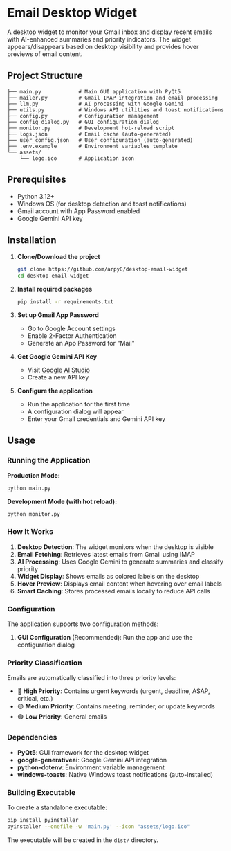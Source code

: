 # Email Desktop Widget

A desktop widget to monitor your Gmail inbox and display recent emails with AI-enhanced summaries and priority indicators. The widget appears/disappears based on desktop visibility and provides hover previews of email content.

## Project Structure

```text
├── main.py            # Main GUI application with PyQt5
├── mailer.py          # Gmail IMAP integration and email processing
├── llm.py             # AI processing with Google Gemini
├── utils.py           # Windows API utilities and toast notifications
├── config.py          # Configuration management
├── config_dialog.py   # GUI configuration dialog
├── monitor.py         # Development hot-reload script
├── logs.json          # Email cache (auto-generated)
├── user_config.json   # User configuration (auto-generated)
├── .env.example       # Environment variables template
└── assets/
    └── logo.ico       # Application icon
```

## Prerequisites

- Python 3.12+
- Windows OS (for desktop detection and toast notifications)
- Gmail account with App Password enabled
- Google Gemini API key

## Installation

1. **Clone/Download the project**

   ```bash
   git clone https://github.com/arpy8/desktop-email-widget
   cd desktop-email-widget
   ```

2. **Install required packages**

   ```bash
   pip install -r requirements.txt
   ```

3. **Set up Gmail App Password**
   - Go to Google Account settings
   - Enable 2-Factor Authentication
   - Generate an App Password for "Mail"

4. **Get Google Gemini API Key**
   - Visit [Google AI Studio](https://makersuite.google.com/app/apikey)
   - Create a new API key

5. **Configure the application**
   - Run the application for the first time
   - A configuration dialog will appear
   - Enter your Gmail credentials and Gemini API key

## Usage

### Running the Application

**Production Mode:**

```bash
python main.py
```

**Development Mode (with hot reload):**

```bash
python monitor.py
```

### How It Works

1. **Desktop Detection**: The widget monitors when the desktop is visible
2. **Email Fetching**: Retrieves latest emails from Gmail using IMAP
3. **AI Processing**: Uses Google Gemini to generate summaries and classify priority
4. **Widget Display**: Shows emails as colored labels on the desktop
5. **Hover Preview**: Displays email content when hovering over email labels
6. **Smart Caching**: Stores processed emails locally to reduce API calls

### Configuration

The application supports two configuration methods:

1. **GUI Configuration** (Recommended): Run the app and use the configuration dialog

### Priority Classification

Emails are automatically classified into three priority levels:

- 🔴 **High Priority**: Contains urgent keywords (urgent, deadline, ASAP, critical, etc.)
- 🟡 **Medium Priority**: Contains meeting, reminder, or update keywords
- 🟢 **Low Priority**: General emails

### Dependencies

- **PyQt5**: GUI framework for the desktop widget
- **google-generativeai**: Google Gemini API integration
- **python-dotenv**: Environment variable management
- **windows-toasts**: Native Windows toast notifications (auto-installed)

### Building Executable

To create a standalone executable:

```bash
pip install pyinstaller
pyinstaller --onefile -w 'main.py' --icon "assets/logo.ico"
```

The executable will be created in the `dist/` directory.